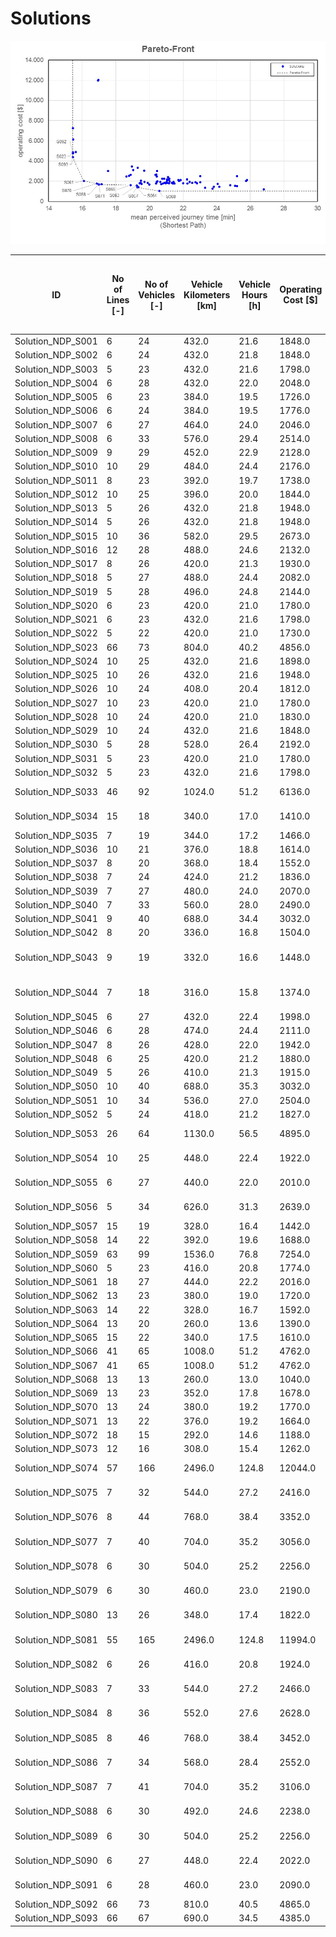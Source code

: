 # Solutions

![Pareto-Front](https://github.com/FOR2083/PublicTransportNetworks/blob/master/Grid_5x5/Input/Image/Pareto-Front.jpg)

| ID				| No of Lines [-]	| No of Vehicles [-]	| Vehicle Kilometers [km]	| Vehicle Hours [h]	| Operating Cost [$]	| Mean Perceived Journey Time [min] (Shortest Path)	| Solution Title
| ---				| ---				| ---					| ---						| ---				| ---					| ---												| ---
|Solution_NDP_S001	|6	|24	|432.0	|21.6	|1848.0	|21.3	|P_1_1	|
|Solution_NDP_S002	|6	|24	|432.0	|21.8	|1848.0	|20.9	|P_1_2	|
|Solution_NDP_S003	|5	|23	|432.0	|21.6	|1798.0	|22.8	|P_2_1	|
|Solution_NDP_S004	|6	|28	|432.0	|22.0	|2048.0	|21.0	|A_1_1	|
|Solution_NDP_S005	|6	|23	|384.0	|19.5	|1726.0	|20.7	|A_1_2	|
|Solution_NDP_S006	|6	|24	|384.0	|19.5	|1776.0	|20.8	|A_1_2_2Freq	|
|Solution_NDP_S007	|6	|27	|464.0	|24.0	|2046.0	|25.7	|A_1_3	|
|Solution_NDP_S008	|6	|33	|576.0	|29.4	|2514.0	|25.2	|A_1_3_2Freq	|
|Solution_NDP_S009	|9	|29	|452.0	|22.9	|2128.0	|21.8	|A_1_4	|
|Solution_NDP_S010	|10	|29	|484.0	|24.4	|2176.0	|21.0	|A_1_4_2Freq	|
|Solution_NDP_S011	|8	|23	|392.0	|19.7	|1738.0	|19.5	|A_1_5	|
|Solution_NDP_S012	|10	|25	|396.0	|20.0	|1844.0	|19.5	|A_1_5_2Freq	|
|Solution_NDP_S013	|5	|26	|432.0	|21.8	|1948.0	|22.4	|A_2_1	|
|Solution_NDP_S014	|5	|26	|432.0	|21.8	|1948.0	|22.4	|A_2_2	|
|Solution_NDP_S015	|10	|36	|582.0	|29.5	|2673.0	|20.4	|A_2_3	|
|Solution_NDP_S016	|12	|28	|488.0	|24.6	|2132.0	|21.7	|A_2_4	|
|Solution_NDP_S017	|8	|26	|420.0	|21.3	|1930.0	|20.4	|A_2_5	|
|Solution_NDP_S018	|5	|27	|488.0	|24.4	|2082.0	|21.0	|P_1_3	|
|Solution_NDP_S019	|5	|28	|496.0	|24.8	|2144.0	|21.1	|P_1_4	|
|Solution_NDP_S020	|6	|23	|420.0	|21.0	|1780.0	|21.5	|P_1_5	|
|Solution_NDP_S021	|6	|23	|432.0	|21.6	|1798.0	|21.2	|P_1_6	|
|Solution_NDP_S022	|5	|22	|420.0	|21.0	|1730.0	|24.0	|P2.1703271140-CLi-22Fzge	|
|Solution_NDP_S023	|66	|73	|804.0	|40.2	|4856.0	|15.4	|P_1_8	|
|Solution_NDP_S024	|10	|25	|432.0	|21.6	|1898.0	|23.0	|Liniennetz1	|
|Solution_NDP_S025	|10	|26	|432.0	|21.6	|1948.0	|21.4	|Optimierung1.1	|
|Solution_NDP_S026	|10	|24	|408.0	|20.4	|1812.0	|21.0	|Optimierung1.2	|
|Solution_NDP_S027	|10	|23	|420.0	|21.0	|1780.0	|21.4	|Optimierung1.3	|
|Solution_NDP_S028	|10	|24	|420.0	|21.0	|1830.0	|20.9	|Optimierung1.2.1	|
|Solution_NDP_S029	|10	|24	|432.0	|21.6	|1848.0	|21.1	|Optimierung1.3.1	|
|Solution_NDP_S030	|5	|28	|528.0	|26.4	|2192.0	|22.2	|Liniennetz2	|
|Solution_NDP_S031	|5	|23	|420.0	|21.0	|1780.0	|22.2	|Optimierung3.1	|
|Solution_NDP_S032	|5	|23	|432.0	|21.6	|1798.0	|22.0	|Optimierung3.2	|
|Solution_NDP_S033	|46	|92	|1024.0	|51.2	|6136.0	|15.4	|Tree_K_P_2_dir_MATCH_vs-first	|
|Solution_NDP_S034	|15	|18	|340.0	|17.0	|1410.0	|19.3	|Tree_P_1_mult-cost-dir_MATCH_0.2_vs-first	|
|Solution_NDP_S035	|7	|19	|344.0	|17.2	|1466.0	|24.2	|P2.1709070715-CLi-19Fzge	|
|Solution_NDP_S036	|10	|21	|376.0	|18.8	|1614.0	|24.8	|P2.1709101115-CLi-21Fzge	|
|Solution_NDP_S037	|8	|20	|368.0	|18.4	|1552.0	|25.1	|P2.1709121430-CLi-20Fzge	|
|Solution_NDP_S038	|7	|24	|424.0	|21.2	|1836.0	|19.9	|P2.1709121600-CLi-24Fzge	|
|Solution_NDP_S039	|7	|27	|480.0	|24.0	|2070.0	|19.5	|P2.1709111630-CLi-27Fzge	|
|Solution_NDP_S040	|7	|33	|560.0	|28.0	|2490.0	|18.6	|P2.1709111720-CLi-33Fzge	|
|Solution_NDP_S041	|9	|40	|688.0	|34.4	|3032.0	|17.5	|P2.1709111430-CLi-43Fzge	|
|Solution_NDP_S042	|8	|20	|336.0	|16.8	|1504.0	|25.2	|P2.1710281645-CLi-20Fzge	|
|Solution_NDP_S043	|9	|19	|332.0	|16.6	|1448.0	|23.8	|ZIB-GitterBaum1.sol.1711160900-CLi-19Fzge	|
|Solution_NDP_S044	|7	|18	|316.0	|15.8	|1374.0	|23.3	|ZIB-GitterBaum1.sol.1711160845-CLi-18Fzge	|
|Solution_NDP_S045	|6	|27	|432.0	|22.4	|1998.0	|21.2	|A_1_2_free_system_frequencies	|
|Solution_NDP_S046	|6	|28	|474.0	|24.4	|2111.0	|25.8	|A_1_3_free_system_frequencies	|
|Solution_NDP_S047	|8	|26	|428.0	|22.0	|1942.0	|53620.6	|A_1_4_free_system_frequencies	|
|Solution_NDP_S048	|6	|25	|420.0	|21.2	|1880.0	|21.0	|A_1_5_free_system_frequencies	|
|Solution_NDP_S049	|5	|26	|410.0	|21.3	|1915.0	|22.7	|A_2_2_free_system_frequencies	|
|Solution_NDP_S050	|10	|40	|688.0	|35.3	|3032.0	|20.4	|A_2_3_free_system_frequencies	|
|Solution_NDP_S051	|10	|34	|536.0	|27.0	|2504.0	|23.0	|A_2_4_free_system_frequencies	|
|Solution_NDP_S052	|5	|24	|418.0	|21.2	|1827.0	|22.5	|A_2_5_free_system_frequencies	|
|Solution_NDP_S053	|26	|64	|1130.0	|56.5	|4895.0	|15.6	|Tree_K_P_2_dir_MATCH_vs-first_free_sf	|
|Solution_NDP_S054	|10	|25	|448.0	|22.4	|1922.0	|19.7	|Tree_P_1_mult-cost-dir_MATCH_0.2_vs-first_sf_2	|
|Solution_NDP_S055	|6	|27	|440.0	|22.0	|2010.0	|20.5	|Tree_P_1_mult-cost-dir_MATCH_0.2_vs-first_sf_3	|
|Solution_NDP_S056	|5	|34	|626.0	|31.3	|2639.0	|20.3	|Tree_P_1_mult-cost-dir_MATCH_0.2_vs-first_sf_5	|
|Solution_NDP_S057	|15	|19	|328.0	|16.4	|1442.0	|19.3	|A_1_4_1_2_1-vs-first	|
|Solution_NDP_S058	|14	|22	|392.0	|19.6	|1688.0	|17.0	|A_3b_9_3-0.5-_2_1-vs-first	|
|Solution_NDP_S059	|63	|99	|1536.0	|76.8	|7254.0	|15.4	|A_3r_4_2_2_1-vs-first	|
|Solution_NDP_S060	|5	|23	|416.0	|20.8	|1774.0	|20.4	|A_3r_5_1_2_1-vs-first	|
|Solution_NDP_S061	|18	|27	|444.0	|22.2	|2016.0	|16.1	|A_3r_9_3-0.3-_2_1-vs-first	|
|Solution_NDP_S062	|13	|23	|380.0	|19.0	|1720.0	|17.1	|A_3r_9_3-0.5-_2_1-vs-first	|
|Solution_NDP_S063	|14	|22	|328.0	|16.7	|1592.0	|19.2	|A_2r_4_1_1_1	|
|Solution_NDP_S064	|13	|20	|260.0	|13.6	|1390.0	|19.3	|A_3r_9_3-0.3-_3_1	|
|Solution_NDP_S065	|15	|22	|340.0	|17.5	|1610.0	|18.9	|A_5_7_3-0.2-_3_1	|
|Solution_NDP_S066	|41	|65	|1008.0	|51.2	|4762.0	|15.4	|A_5_9_2_3_1	|
|Solution_NDP_S067	|41	|65	|1008.0	|51.2	|4762.0	|15.4	|A_5_9_2_3_2	|
|Solution_NDP_S068	|13	|13	|260.0	|13.0	|1040.0	|20.6	|A_4_0_4_2_2	|
|Solution_NDP_S069	|13	|23	|352.0	|17.8	|1678.0	|20.0	|A_3r_7_1_3_1	|
|Solution_NDP_S070	|13	|24	|380.0	|19.2	|1770.0	|16.8	|A_3r_9_3-0.5-_3-300-_2	|
|Solution_NDP_S071	|13	|22	|376.0	|19.2	|1664.0	|17.0	|A_3r_9_3-0.5-_3_1	|
|Solution_NDP_S072	|18	|15	|292.0	|14.6	|1188.0	|26.8	|P2.1809032230-CLi-15Fzge	|
|Solution_NDP_S073	|12	|16	|308.0	|15.4	|1262.0	|23.7	|P2.1808300850-CLi-16Fzge	|
|Solution_NDP_S074	|57	|166	|2496.0	|124.8	|12044.0	|16.9	|RB_Schilling_2019-03-04_144935	|
|Solution_NDP_S075	|7	|32	|544.0	|27.2	|2416.0	|21.1	|RB_Schilling_2019-03-04_152648	|
|Solution_NDP_S076	|8	|44	|768.0	|38.4	|3352.0	|19.3	|RB_Schilling_2019-03-06_122323	|
|Solution_NDP_S077	|7	|40	|704.0	|35.2	|3056.0	|19.7	|RB_Schilling_2019-03-06_135420	|
|Solution_NDP_S078	|6	|30	|504.0	|25.2	|2256.0	|21.2	|RB_Schilling_2019-03-15_152810	|
|Solution_NDP_S079	|6	|30	|460.0	|23.0	|2190.0	|22.2	|RB_Schilling_2019-03-15_154315	|
|Solution_NDP_S080	|13	|26	|348.0	|17.4	|1822.0	|19.4	|RB_Schilling_2019-03-04_144935_LT	|
|Solution_NDP_S081	|55	|165	|2496.0	|124.8	|11994.0	|16.9	|RB_Schilling_2019-03-04_144935_LT_fixed	|
|Solution_NDP_S082	|6	|26	|416.0	|20.8	|1924.0	|20.6	|RB_Schilling_2019-03-04_152648_LT	|
|Solution_NDP_S083	|7	|33	|544.0	|27.2	|2466.0	|20.4	|RB_Schilling_2019-03-04_152648_LT_fixed	|
|Solution_NDP_S084	|8	|36	|552.0	|27.6	|2628.0	|18.9	|RB_Schilling_2019-03-06_122323_LT	|
|Solution_NDP_S085	|8	|46	|768.0	|38.4	|3452.0	|18.9	|RB_Schilling_2019-03-06_122323_LT_fixed	|
|Solution_NDP_S086	|7	|34	|568.0	|28.4	|2552.0	|18.8	|RB_Schilling_2019-03-06_135420_LT	|
|Solution_NDP_S087	|7	|41	|704.0	|35.2	|3106.0	|19.0	|RB_Schilling_2019-03-06_135420_LT_fixed	|
|Solution_NDP_S088	|6	|30	|492.0	|24.6	|2238.0	|20.8	|RB_Schilling_2019-03-15_152810_LT	|
|Solution_NDP_S089	|6	|30	|504.0	|25.2	|2256.0	|20.9	|RB_Schilling_2019-03-15_152810_LT_fixed	|
|Solution_NDP_S090	|6	|27	|448.0	|22.4	|2022.0	|21.8	|RB_Schilling_2019-03-15_154315_LT	|
|Solution_NDP_S091	|6	|28	|460.0	|23.0	|2090.0	|21.8	|RB_Schilling_2019-03-15_154315_LT_fixed	|
|Solution_NDP_S092	|66	|73	|810.0	|40.5	|4865.0	|15.4	|A_RS_Pooling_Len	|
|Solution_NDP_S093	|66	|67	|690.0	|34.5	|4385.0	|15.4	|A_RS_Pooling_No	|
